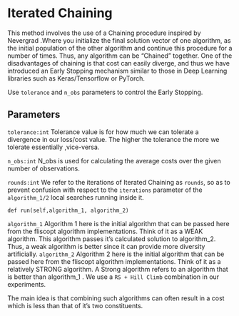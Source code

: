 # Iterated Chaining

This method involves the use of a Chaining procedure inspired by Nevergrad .Where you initialize the final solution vector of one algorithm, as the initial population of the other algorithm and continue this procedure for a number of times.
Thus, any algorithm can be “Chained” together.
One of the disadvantages of chaining is that cost can easily diverge, and thus we have introduced an Early Stopping mechanism similar to those in Deep Learning libraries such as Keras/Tensorflow or PyTorch.

Use `tolerance` and `n_obs` parameters to control the Early Stopping. 

## Parameters


`tolerance:int`
Tolerance value is for how much we can tolerate a divergence in our loss/cost value. The higher the tolerance the more we tolerate essentially ,vice-versa.

`n_obs:int`
N_obs is used for calculating the average costs over the given number of observations.

`rounds:int`
We refer to the iterations of Iterated Chaining as `rounds`, so as to prevent confusion with respect to the `iterations` parameter of the `algorithm_1/2` local searches running inside it.

 `def run(self,algorithm_1, algorithm_2)`

 `algorithm_1`
Algorithm 1 here is the initial algorithm that can be passed here from the fliscopt algorithm implementations. Think of it as a WEAK algorithm. This algorithm passes it’s calculated solution to algorithm_2. Thus, a weak algorithm is better since it can provide more diversity artificially.
`algorithm_2`
Algorithm 2 here is the initial algorithm that can be passed here from the fliscopt algorithm implementations. Think of it as a relatively STRONG algorithm. A Strong algorithm refers to an algorithm that is better than algorithm_1 . 
We use a `RS + Hill Climb` combination in our experiments.

The main idea is that combining such algorithms can often result in a cost which is less than that of it’s two constituents.
